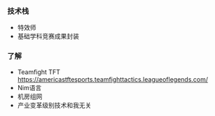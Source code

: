 ### 技术栈

- 特效师
- 基础学科竞赛成果封装



### 了解

- Teamfight TFT https://americastftesports.teamfighttactics.leagueoflegends.com/
- Nim语言
- 机房组网
- 产业变革级别技术和我无关